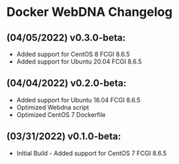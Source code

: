 # Docker WebDNA Changelog

## (04/05/2022) v0.3.0-beta:
- Added support for CentOS 8 FCGI 8.6.5
- Added support for Ubuntu 20.04 FCGI 8.6.5

## (04/04/2022) v0.2.0-beta:
- Added support for Ubuntu 16.04 FCGI 8.6.5
- Optimized Webdna script
- Optimized CentOS 7 Dockerfile

## (03/31/2022) v0.1.0-beta:
- Initial Build - Added support for CentOS 7 FCGI 8.6.5